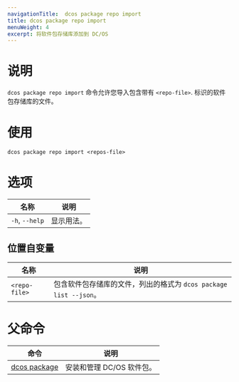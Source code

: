 ```yaml
---
navigationTitle:  dcos package repo import
title: dcos package repo import
menuWeight: 4
excerpt: 将软件包存储库添加到 DC/OS
---
```


# 说明

`dcos package repo import` 命令允许您导入包含带有 `<repo-file>`. 标识的软件包存储库的文件。

# 使用

```
dcos package repo import <repos-file>
```

# 选项

| 名称 | 说明 |
|---------|-------------|
| `-h`, `--help` | 显示用法。|

## 位置自变量

| 名称 | 说明 |
|---------|-------------|
| `<repo-file>` | 包含软件包存储库的文件，列出的格式为 `dcos package list --json`。|

# 父命令

| 命令 | 说明 |
|---------|-------------|
| [dcos package](/mesosphere/dcos/cn/1.13/cli/command-reference/dcos-package/)   | 安装和管理 DC/OS 软件包。 |
